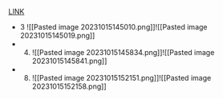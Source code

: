 [LINK](https://uxkhzfstdjcborfuyyknhkhbyfnskrywvveioufkbjkupomnptjwvhbavkysuhi.vercel.app/solution.html?testId=62cea705550abd866f9de327&test_id=25)
- 3 ![[Pasted image 20231015145010.png]]![[Pasted image 20231015145019.png]]
- 4. ![[Pasted image 20231015145834.png]]![[Pasted image 20231015145841.png]]
- 8. ![[Pasted image 20231015152151.png]]![[Pasted image 20231015152158.png]]